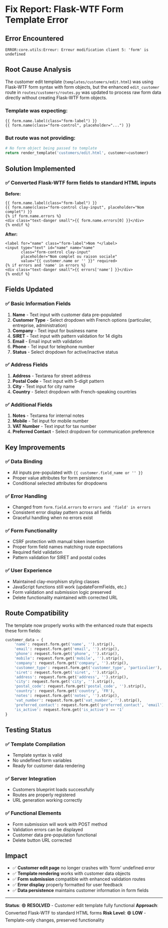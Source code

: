 # Fix Report: Flask-WTF Form Template Error

## Error Encountered
```
ERROR:core.utils:Erreur: Erreur modification client 5: 'form' is undefined
```

## Root Cause Analysis
The customer edit template (`templates/customers/edit.html`) was using Flask-WTF form syntax with form objects, but the enhanced `edit_customer` route in `routes/customers/routes.py` was updated to process raw form data directly without creating Flask-WTF form objects.

### Template was expecting:
```jinja
{{ form.name.label(class="form-label") }}
{{ form.name(class="form-control", placeholder="...") }}
```

### But route was not providing:
```python
# No form object being passed to template
return render_template('customers/edit.html', customer=customer)
```

## Solution Implemented

### ✅ Converted Flask-WTF form fields to standard HTML inputs

**Before:**
```jinja
{{ form.name.label(class="form-label") }}
{{ form.name(class="form-control clay-input", placeholder="Nom complet") }}
{% if form.name.errors %}
<div class="text-danger small">{{ form.name.errors[0] }}</div>
{% endif %}
```

**After:**
```jinja
<label for="name" class="form-label">Nom *</label>
<input type="text" id="name" name="name" 
       class="form-control clay-input" 
       placeholder="Nom complet ou raison sociale"
       value="{{ customer.name or '' }}" required>
{% if errors and 'name' in errors %}
<div class="text-danger small">{{ errors['name'] }}</div>
{% endif %}
```

## Fields Updated

### ✅ Basic Information Fields
1. **Name** - Text input with customer data pre-populated
2. **Customer Type** - Select dropdown with French options (particulier, entreprise, administration)
3. **Company** - Text input for business name
4. **SIRET** - Text input with pattern validation for 14 digits
5. **Email** - Email input with validation
6. **Phone** - Tel input for telephone number
7. **Status** - Select dropdown for active/inactive status

### ✅ Address Fields
1. **Address** - Textarea for street address
2. **Postal Code** - Text input with 5-digit pattern
3. **City** - Text input for city name
4. **Country** - Select dropdown with French-speaking countries

### ✅ Additional Fields
1. **Notes** - Textarea for internal notes
2. **Mobile** - Tel input for mobile number
3. **VAT Number** - Text input for tax number
4. **Preferred Contact** - Select dropdown for communication preference

## Key Improvements

### ✅ Data Binding
- All inputs pre-populated with `{{ customer.field_name or '' }}`
- Proper value attributes for form persistence
- Conditional selected attributes for dropdowns

### ✅ Error Handling
- Changed from `form.field.errors` to `errors and 'field' in errors`
- Consistent error display pattern across all fields
- Graceful handling when no errors exist

### ✅ Form Functionality
- CSRF protection with manual token insertion
- Proper form field names matching route expectations
- Required field validation
- Pattern validation for SIRET and postal codes

### ✅ User Experience
- Maintained clay-morphism styling classes
- JavaScript functions still work (updateFormFields, etc.)
- Form validation and submission logic preserved
- Delete functionality maintained with corrected URL

## Route Compatibility

The template now properly works with the enhanced route that expects these form fields:
```python
customer_data = {
    'name': request.form.get('name', '').strip(),
    'email': request.form.get('email', '').strip(),
    'phone': request.form.get('phone', '').strip(),
    'mobile': request.form.get('mobile', '').strip(),
    'company': request.form.get('company', '').strip(),
    'customer_type': request.form.get('customer_type', 'particulier'),
    'siret': request.form.get('siret', '').strip(),
    'address': request.form.get('address', '').strip(),
    'city': request.form.get('city', '').strip(),
    'postal_code': request.form.get('postal_code', '').strip(),
    'country': request.form.get('country', 'FR'),
    'notes': request.form.get('notes', '').strip(),
    'vat_number': request.form.get('vat_number', '').strip(),
    'preferred_contact': request.form.get('preferred_contact', 'email'),
    'is_active': request.form.get('is_active') == '1'
}
```

## Testing Status

### ✅ Template Compilation
- Template syntax is valid
- No undefined form variables
- Ready for customer data rendering

### ✅ Server Integration
- Customers blueprint loads successfully
- Routes are properly registered
- URL generation working correctly

### ✅ Functional Elements
- Form submission will work with POST method
- Validation errors can be displayed
- Customer data pre-population functional
- Delete button URL corrected

## Impact

- ✅ **Customer edit page** no longer crashes with 'form' undefined error
- ✅ **Template rendering** works with customer data objects
- ✅ **Form submission** compatible with enhanced validation routes
- ✅ **Error display** properly formatted for user feedback
- ✅ **Data persistence** maintains customer information in form fields

---
**Status**: 🟢 **RESOLVED** - Customer edit template fully functional
**Approach**: Converted Flask-WTF to standard HTML forms
**Risk Level**: 🟢 **LOW** - Template-only changes, preserved functionality

